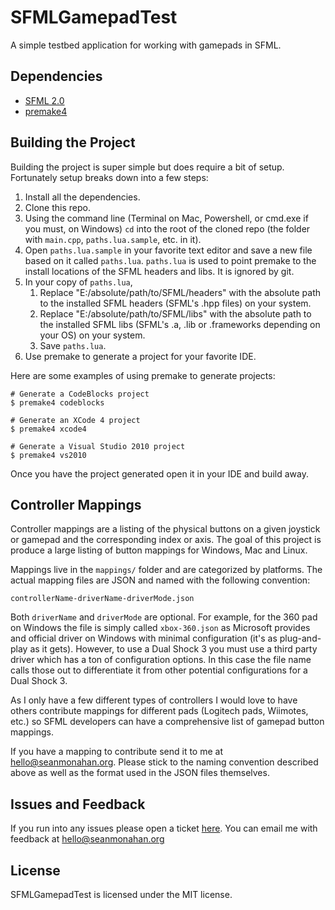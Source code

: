# SFMLGamepadTest

A simple testbed application for working with gamepads in SFML.

## Dependencies

- [SFML 2.0](http://sfml-dev.org/download/sfml/2.0/)
- [premake4](http://industriousone.com/premake)

## Building the Project

Building the project is super simple but does require a bit of setup. Fortunately setup breaks down into a few steps:

1. Install all the dependencies.
2. Clone this repo.
3. Using the command line (Terminal on Mac, Powershell, or cmd.exe if you must, on Windows) `cd` into the root of the cloned repo (the folder with `main.cpp`, `paths.lua.sample`, etc. in it).
4. Open `paths.lua.sample` in your favorite text editor and save a new file based on it called `paths.lua`. `paths.lua` is used to point premake to the install locations of the SFML headers and libs. It is ignored by git.
5. In your copy of `paths.lua`,
    1. Replace "E:/absolute/path/to/SFML/headers" with the absolute path to the installed SFML headers (SFML's .hpp files) on your system.
    2. Replace "E:/absolute/path/to/SFML/libs" with the absolute path to the installed SFML libs (SFML's .a, .lib or .frameworks depending on your OS) on your system.
    3. Save `paths.lua`.
6. Use premake to generate a project for your favorite IDE.

Here are some examples of using premake to generate projects:

    # Generate a CodeBlocks project
    $ premake4 codeblocks

    # Generate an XCode 4 project
    $ premake4 xcode4

    # Generate a Visual Studio 2010 project
    $ premake4 vs2010

Once you have the project generated open it in your IDE and build away.

## Controller Mappings

Controller mappings are a listing of the physical buttons on a given joystick or gamepad and the corresponding index or axis. The goal of this project is produce a large listing of button mappings for Windows, Mac and Linux.

Mappings live in the `mappings/` folder and are categorized by platforms. The actual mapping files are JSON and named with the following convention:

    controllerName-driverName-driverMode.json

Both `driverName` and `driverMode` are optional. For example, for the 360 pad on Windows the file is simply called `xbox-360.json` as Microsoft provides and official driver on Windows with minimal configuration (it's as plug-and-play as it gets). However, to use a Dual Shock 3 you must use a third party driver which has a ton of configuration options. In this case the file name calls those out to differentiate it from other potential configurations for a Dual Shock 3.

As I only have a few different types of controllers I would love to have others contribute mappings for different pads (Logitech pads, Wiimotes, etc.) so SFML developers can have a comprehensive list of gamepad button mappings.

If you have a mapping to contribute send it to me at <a href="mailto:hello@seanmonahan.org?subject=SFML Gamepad Mapping">hello@seanmonahan.org</a>. Please stick to the naming convention described above as well as the format used in the JSON files themselves.

## Issues and Feedback

If you run into any issues please open a ticket [here](https://github.com/NoobsArePeople2/SFMLGamepadTest/issues).
You can email me with feedback at <a href="mailto:hello@seanmonahan.org?subject=SFMLGamepadTest">hello@seanmonahan.org</a>

## License

SFMLGamepadTest is licensed under the MIT license.